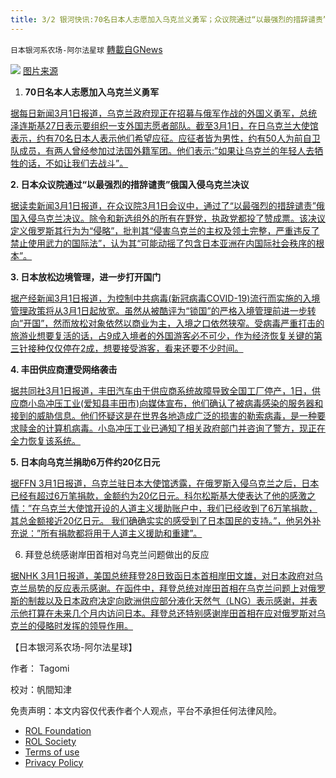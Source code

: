 ```yaml
---
title: 3/2 银河快讯:70名日本人志愿加入乌克兰义勇军；众议院通过“以最强烈的措辞谴责”俄国入侵乌克兰决议
---
```

`日本银河系农场-阿尔法星球` [轉載自GNews](https://gnews.org/zh-hans/2091508/)

![](https://assets.gnews.org/wp-content/uploads/2022/03/0cd9e83448fae6109db7b16add7e470fadd93e71380463cdf1933f8eff445271.jpeg)
[图片来源](https://news.yahoo.co.jp/pickup/6419712)

1. **70日名本人志愿加入乌克兰义勇军**


[据每日新闻3月1日报道，乌克兰政府现正在招募与俄军作战的外国义勇军，总统泽连斯基27日表示要组织一支外国志愿者部队。截至3月1日，在日乌克兰大使馆表示，约有70名日本人表示他们希望应征。应征者皆为男性，约有50人为前自卫队成员，有两人曾经参加过法国外籍军团。他们表示:”如果让乌克兰的年轻人去牺牲的话，不如让我们去战斗”。](https://news.yahoo.co.jp/articles/276e419884f2ab0250d4614e0f11ae1c80128f60)

**2. 日本众议院通过“以最强烈的措辞谴责”俄国入侵乌克兰决议**

[据读卖新闻3月1日报道，在众议院3月1日会议中，通过了“以最强烈的措辞谴责”俄国入侵乌克兰决议。除令和新选组外的所有在野党，执政党都投了赞成票。该决议定义俄罗斯其行为为“侵略”，批判其“侵害乌克兰的主权及领土完整，严重违反了禁止使用武力的国际法”，认为其“可能动摇了包含日本亚洲在内国际社会秩序的根本”。](https://news.yahoo.co.jp/articles/78871a5fc52d799e7effd6c780907f9592659e28)

**3. 日本放松边境管理，进一步打开国门**

[据产经新闻3月1日报道，为控制中共病毒(新冠病毒COVID-19)流行而实施的入境管理政策将从3月1日起放宽。虽然从被酷评为“锁国”的严格入境管理前进一步转向”开国”，然而放松对象依然以商业为主，入境之口依然狭窄。受病毒严重打击的旅游业想要复活的话，占9成入境者的外国游客必不可少，作为经济恢复关键的第三针接种仅仅停在2成，想要接受游客，看来还要不少时间。](https://news.yahoo.co.jp/articles/f7d5df4bc8ba00463f5533b019561af3068cbcc1)

**4. 丰田供应商遭受网络袭击**

[据共同社3月1日报道，丰田汽车由于供应商系统故障导致全国工厂停产，1日，供应商小岛冲压工业(爱知县丰田市)向媒体宣布，他们确认了被病毒感染的服务器和接到的威胁信息。他们怀疑这是在世界各地造成广泛的损害的勒索病毒，是一种要求赎金的计算机病毒。小岛冲压工业已通知了相关政府部门并咨询了警方，现正在全力恢复该系统。](https://news.yahoo.co.jp/articles/00692e653e5c41893596c0d25ea96860d93d7542)

**5. 日本向乌克兰捐助6万件约20亿日元**

[据FFN 3月1日报道，乌克兰驻日本大使馆透露，在俄罗斯入侵乌克兰之后，日本已经有超过6万笔捐款，金额约为20亿日元。科尔松斯基大使表达了他的感激之情：”在乌克兰大使馆开设的人道主义援助账户中，我们已经收到了6万笔捐款，其总金额接近20亿日元。 我们确确实实的感受到了日本国民的支持。”，他另外补充说：”所有捐款都将用于人道主义援助和重建”。](https://news.yahoo.co.jp/articles/0e9d47fc573b1df11225cd798ae41a25ea3abe8b)

6. 拜登总统感谢岸田首相对乌克兰问题做出的反应

[据NHK 3月1日报道，美国总统拜登28日致函日本首相岸田文雄，对日本政府对乌克兰局势的反应表示感谢。在函件中，拜登总统对岸田首相在乌克兰问题上对俄罗斯的制裁以及日本政府决定向欧洲供应部分液化天然气（LNG）表示感谢，并表示他打算在未来几个月内访问日本。拜登总还特别感谢岸田首相在应对俄罗斯对乌克兰的侵略时发挥的领导作用。](https://www3.nhk.or.jp/news/html/20220301/k10013508671000.html)

【日本银河系农场-阿尔法星球】

作者： Tagomi

校对：帆間知津

 

免责声明：本文内容仅代表作者个人观点，平台不承担任何法律风险。

- [ROL Foundation](https://rolfoundation.org/)
- [ROL Society](https://rolsociety.org/)
- [Terms of use](https://gnews.org/terms-of-use-3/)
- [Privacy Policy](https://gnews.org/privacy-policy/)
